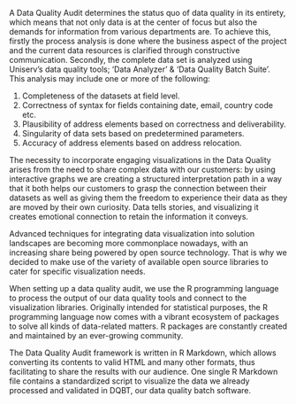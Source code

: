 A Data Quality Audit determines the status quo of data quality in its entirety, which means that not only data is at the center of focus but also the demands for information from various departments are. To achieve this, firstly the process analysis is done where the business aspect of the project and the current data resources is clarified through constructive communication. Secondly, the complete data set is analyzed using Uniserv’s data quality tools; ‘Data Analyzer’ & ‘Data Quality Batch Suite’. This analysis may include one or more of the following:

  1.	Completeness of the datasets at field level.
  2.	Correctness of syntax for fields containing date, email, country code etc.
  3.	Plausibility of address elements based on correctness and deliverability.
  4.	Singularity of data sets based on predetermined parameters.
  5.	Accuracy of address elements based on address relocation.

The necessity to incorporate engaging visualizations in the Data Quality arises from the need to share complex data with our customers: by using interactive graphs we are creating a structured interpretation path in a way that it both helps our customers to grasp the connection between their datasets as well as giving them the freedom to experience their data as they are moved by their own curiosity. Data tells stories, and visualizing it creates emotional connection to retain the information it conveys.

Advanced techniques for integrating data visualization into solution landscapes are becoming more commonplace nowadays, with an increasing share being powered by open source technology. That is why we decided to make use of the variety of available open source libraries to cater for specific visualization needs. 

When setting up a data quality audit, we use the R programming language to process the output of our data quality tools and connect to the visualization libraries. Originally intended for statistical purposes, the R programming language now comes with a vibrant ecosystem of packages to solve all kinds of data-related matters. R packages are constantly created and maintained by an ever-growing community. 

The Data Quality Audit framework is written in R Markdown, which allows converting its contents to valid HTML and many other formats, thus facilitating to share the results with our audience.  One single R Markdown file contains a standardized script to visualize the data we already processed and validated in DQBT, our data quality batch software. 
